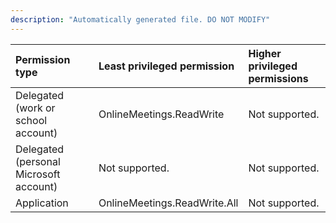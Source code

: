 ```yaml
---
description: "Automatically generated file. DO NOT MODIFY"
---
```


|Permission type|Least privileged permission|Higher privileged permissions|
|:---|:---|:---|
|Delegated (work or school account)|OnlineMeetings.ReadWrite|Not supported.|
|Delegated (personal Microsoft account)|Not supported.|Not supported.|
|Application|OnlineMeetings.ReadWrite.All|Not supported.|

